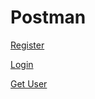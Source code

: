 # Postman
[Register](Снимок%20экрана%202025-07-20%20в%2000.36.43.png)

[Login](Снимок%20экрана%202025-07-20%20в%2000.37.01.png)

[Get User](Снимок%20экрана%202025-07-20%20в%2000.37.08.png)